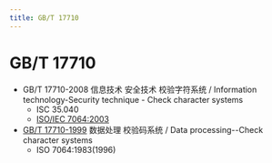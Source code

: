 ```yaml
---
title: GB/T 17710
---
```


# GB/T 17710

- GB/T 17710-2008
  信息技术 安全技术 校验字符系统 / Information technology-Security technique - Check character systems
  - ISC 35.040
  - [ISO/IEC 7064:2003](https://www.iso.org/standard/31531.html)
- [GB/T 17710-1999](http://std.samr.gov.cn/gb/search/gbDetailed?id=71F772D78AE6D3A7E05397BE0A0AB82A)
  数据处理 校验码系统 / Data processing--Check character systems
  - ISO 7064:1983(1996)
